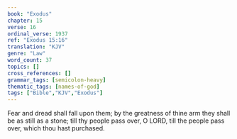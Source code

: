 ```yaml
---
book: "Exodus"
chapter: 15
verse: 16
ordinal_verse: 1937
ref: "Exodus 15:16"
translation: "KJV"
genre: "Law"
word_count: 37
topics: []
cross_references: []
grammar_tags: [semicolon-heavy]
thematic_tags: [names-of-god]
tags: ["Bible","KJV","Exodus"]
---
```

Fear and dread shall fall upon them; by the greatness of thine arm they shall be as still as a stone; till thy people pass over, O LORD, till the people pass over, which thou hast purchased.
